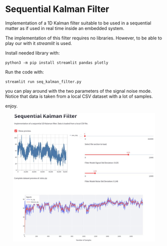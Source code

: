 # Sequential Kalman Filter
Implementation of a 1D Kalman filter suitable to be used in a sequential matter as if used in real time inside an embedded system.

The implementation of this filter requires no libraries. However, to be able to play our with it *streamlit* is used.

Install needed library with:

    python3 -m pip install streamlit pandas plotly


Run the code with:

    streamlit run seq_kalman_filter.py


you can play around with the two parameters of the signal noise mode. Notice that data is taken from a local CSV dataset with a lot of samples.

enjoy.

<p align="center">
  <img src="https://github.com/fabriziotappero/seq_kalman_filter/blob/master/screenshot.jpg?raw=true" alt="" width="90%"/>
</p>